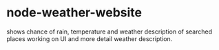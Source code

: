 # node-weather-website

shows chance of rain, temperature and weather description of searched places
working on UI and more detail weather description.
